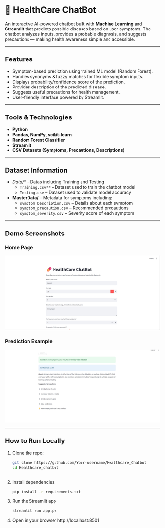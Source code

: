 # 💊 HealthCare ChatBot  

An interactive AI-powered chatbot built with **Machine Learning** and **Streamlit** that predicts possible diseases based on user symptoms. The chatbot analyzes inputs, provides a probable diagnosis, and suggests precautions — making health awareness simple and accessible.  

---

## Features  
- Symptom-based prediction using trained ML model (Random Forest).  
- Handles synonyms & fuzzy matches for flexible symptom inputs.  
- Displays probability/confidence score of the prediction.  
- Provides description of the predicted disease.  
- Suggests useful precautions for health management.  
- User-friendly interface powered by Streamlit.  

---

## Tools & Technologies  
- **Python**  
- **Pandas, NumPy, scikit-learn**  
- **Random Forest Classifier**  
- **Streamlit**  
- **CSV Datasets (Symptoms, Precautions, Descriptions)**  

---


## Dataset Information
- **Data*/** - Datas including Training and Testing
   - `Training.csv**` – Dataset used to train the chatbot model  
   - `Testing.csv` – Dataset used to validate model accuracy  
- **MasterData/** – Metadata for symptoms including:
  - `symptom_Description.csv` – Details about each symptom  
  - `symptom_precaution.csv` – Recommended precautions  
  - `symptom_severity.csv` – Severity score of each symptom  
---

## Demo Screenshots  

### Home Page  
![App Screenshot](images/Screenshot-1.png)  

### Prediction Example  
![Prediction Screenshot](images/Screenshot-2.png) 

---

## How to Run Locally  

1. Clone the repo:  
   ```bash
   git clone https://github.com/Your-username/Healthcare_Chatbot
   cd Healthcare_chatbot
 
2. Install dependencies
   ```bash
   pip install -r requirements.txt

3. Run the Streamlit app
   ```bash
   streamlit run app.py

4. Open in your browser
   http://localhost:8501

 


